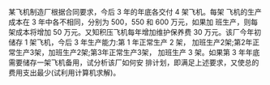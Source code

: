 

某飞机制造厂根据合同要求，今后 3 年的年底各交付 4 架飞机。每架 飞机的生产成本在 3 年中各不相同，分别为 500，550 和 600 万元，如果加 班生产，则每架成本将增加 50 万元。又知积压飞机每年增加维护保养费 30 万元。该厂今年初储存 1 架飞机，今后 3 年生产能力:第 1 年正常生产 2 架， 加班生产2架;第2年正常生产3架，加班生产2架;第3年正常生产3架， 加班生产 3 架。如果第 3 年年底需要储存一架飞机备用，试分析该厂如何安 排计划，即满足上述要求，又使总的费用支出最少(试利用计算机求解)。